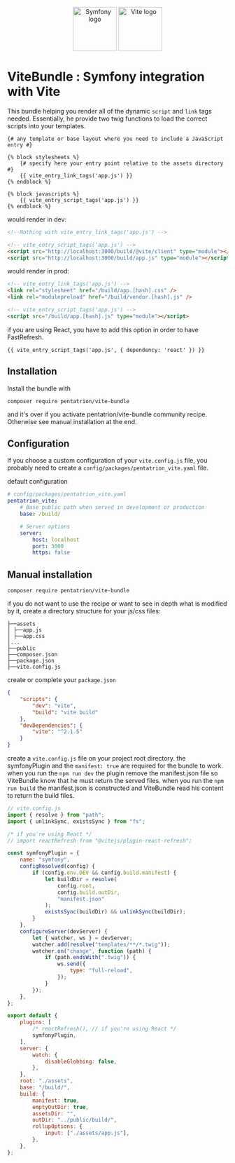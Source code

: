 <p align="center">
  <img width="100" src="https://raw.githubusercontent.com/lhapaipai/vite-bundle/main/docs/symfony.svg" alt="Symfony logo">
  <img width="100" src="https://raw.githubusercontent.com/lhapaipai/vite-bundle/main/docs/vitejs.svg" alt="Vite logo">
</p>

# ViteBundle : Symfony integration with Vite

This bundle helping you render all of the dynamic `script` and `link` tags needed.
Essentially, he provide two twig functions to load the correct scripts into your templates.

```twig
{# any template or base layout where you need to include a JavaScript entry #}

{% block stylesheets %}
    {# specify here your entry point relative to the assets directory #}
    {{ vite_entry_link_tags('app.js') }}
{% endblock %}

{% block javascripts %}
    {{ vite_entry_script_tags('app.js') }}
{% endblock %}
```

would render in dev:

```html
<!--Nothing with vite_entry_link_tags('app.js') -->

<!-- vite_entry_script_tags('app.js') -->
<script src="http://localhost:3000/build/@vite/client" type="module"></script>
<script src="http://localhost:3000/build/app.js" type="module"></script>
```

would render in prod:

```html
<!-- vite_entry_link_tags('app.js') -->
<link rel="stylesheet" href="/build/app.[hash].css" />
<link rel="modulepreload" href="/build/vendor.[hash].js" />

<!-- vite_entry_script_tags('app.js') -->
<script src="/build/app.[hash].js" type="module"></script>
```

if you are using React, you have to add this option in order to have FastRefresh.

```twig
{{ vite_entry_script_tags('app.js', { dependency: 'react' }) }}
```

## Installation

Install the bundle with

```console
composer require pentatrion/vite-bundle
```

and it's over if you activate pentatrion/vite-bundle community recipe. Otherwise see manual installation at the end.

## Configuration

If you choose a custom configuration of your `vite.config.js` file, you probably need to create a `config/packages/pentatrion_vite.yaml` file.

default configuration

```yaml
# config/packages/pentatrion_vite.yaml
pentatrion_vite:
    # Base public path when served in development or production
    base: /build/

    # Server options
    server:
        host: localhost
        port: 3000
        https: false
```

## Manual installation

```console
composer require pentatrion/vite-bundle
```

if you do not want to use the recipe or want to see in depth what is modified by it, create a directory structure for your js/css files:

```
├──assets
│ ├──app.js
│ ├──app.css
│...
├──public
├──composer.json
├──package.json
├──vite.config.js
```

create or complete your `package.json`

```json
{
    "scripts": {
        "dev": "vite",
        "build": "vite build"
    },
    "devDependencies": {
        "vite": "^2.1.5"
    }
}
```

create a `vite.config.js` file on your project root directory.
the symfonyPlugin and the `manifest: true` are required for the bundle to work. when you run the `npm run dev` the plugin remove the manifest.json file so ViteBundle know that he must return the served files.
when you run the `npm run build` the manifest.json is constructed and ViteBundle read his content to return the build files.

```js
// vite.config.js
import { resolve } from "path";
import { unlinkSync, existsSync } from "fs";

/* if you're using React */
// import reactRefresh from "@vitejs/plugin-react-refresh";

const symfonyPlugin = {
    name: "symfony",
    configResolved(config) {
        if (config.env.DEV && config.build.manifest) {
            let buildDir = resolve(
                config.root,
                config.build.outDir,
                "manifest.json"
            );
            existsSync(buildDir) && unlinkSync(buildDir);
        }
    },
    configureServer(devServer) {
        let { watcher, ws } = devServer;
        watcher.add(resolve("templates/**/*.twig"));
        watcher.on("change", function (path) {
            if (path.endsWith(".twig")) {
                ws.send({
                    type: "full-reload",
                });
            }
        });
    },
};

export default {
    plugins: [
        /* reactRefresh(), // if you're using React */
        symfonyPlugin,
    ],
    server: {
        watch: {
            disableGlobbing: false,
        },
    },
    root: "./assets",
    base: "/build/",
    build: {
        manifest: true,
        emptyOutDir: true,
        assetsDir: "",
        outDir: "../public/build/",
        rollupOptions: {
            input: ["./assets/app.js"],
        },
    },
};
```
